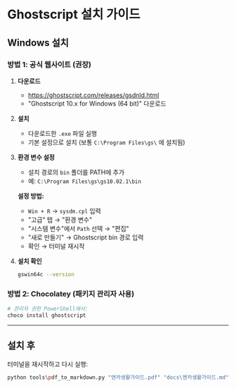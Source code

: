 # Ghostscript 설치 가이드

## Windows 설치

### 방법 1: 공식 웹사이트 (권장)

1. **다운로드**
   - https://ghostscript.com/releases/gsdnld.html
   - "Ghostscript 10.x for Windows (64 bit)" 다운로드

2. **설치**
   - 다운로드한 `.exe` 파일 실행
   - 기본 설정으로 설치 (보통 `C:\Program Files\gs\` 에 설치됨)

3. **환경 변수 설정**
   - 설치 경로의 `bin` 폴더를 PATH에 추가
   - 예: `C:\Program Files\gs\gs10.02.1\bin`
   
   **설정 방법:**
   - `Win + R` → `sysdm.cpl` 입력
   - "고급" 탭 → "환경 변수"
   - "시스템 변수"에서 `Path` 선택 → "편집"
   - "새로 만들기" → Ghostscript bin 경로 입력
   - 확인 → 터미널 재시작

4. **설치 확인**
   ```bash
   gswin64c --version
   ```

### 방법 2: Chocolatey (패키지 관리자 사용)

```powershell
# 관리자 권한 PowerShell에서:
choco install ghostscript
```

---

## 설치 후

터미널을 재시작하고 다시 실행:
```bash
python tools\pdf_to_markdown.py "엔카생활가이드.pdf" "docs\엔카생활가이드.md"
```


